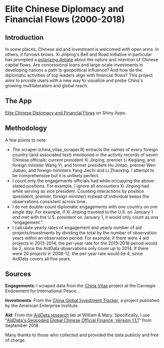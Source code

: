 # Elite Chinese Diplomacy and Financial Flows (2000-2018)

## Introduction

In some places, Chinese aid and investment is welcomed with open arms. In others, it furrows brows. Xi Jinping's Belt and Road Initiative in particular has prompted a [polarizing debate](http://explore.tandfonline.com/page/pgas/1b1r) about the nature and intention of Chinese capital flows. Are concessional loans and large-scale investments in developing nations a path to geopolitical influence? And how do the diplomatic activities of top leaders align with financial flows? This project aims to provide users with a new way to visualize and probe China's growing multilateralism and global reach.

## The App

[Elite Chinese Diplomacy and Financial Flows](https://gbwalker.shinyapps.io/chinese-diplomacy-and-financing/) on Shiny Apps.

## Methodology

A few points to note:

* The scraper (china_vitae_scraper.R) extracts the names of every foreign country (and associated text) mentioned in the activity records of seven Chinese officials: current president Xi Jinping, premier Li Keqiang, and foreign minister Wang Yi, and former president Hu Jintao, premier Wen Jiabao, and foreign ministers Yang Jiechi and Li Zhaoxing. I attempt to be comprehensive but it is unlikely perfect. 
* I count only the engagements officials had while occupying the above-stated positions. For example, I ignore all encounters Xi Jinping had while serving as vice president. Counting interactions by position (president, premier, foreign minister) instead of individual keeps the observations consistent across time.
* I do not double-count diplomatic engagements with one country on one single day. For example, if Xi Jinping traveled to the U.S. on January 1 *and* met with the U.S. president on January 1, it would only count as one "engagement."
* I calculate yearly rates of engagement and yearly number of aid projects/investments by dividing the total by the number of observation years within an observation period. For example, if there were 4 aid projects in 2013-2014, the per-year rate for the 2013-2018 period would be 2, since the AidData observations only cover up to 2014. If there were 20 projects in 2008-12, the per-year rate would be 4, since AidData covers all five years.

## Sources

**Engagements**: I scraped data from the [China Vitae](http://www.chinavitae.com/) project at
the Carnegie Endowment for International Peace.

**Investments**: From the [China Global Investment Tracker](http://www.aei.org/china-global-investment-tracker/), a project
published by the American Enterprise Institute.

**Aid**: From the [AidData research](https://www.aiddata.org/china) lab at William & Mary. Specifically, I use 
"[AidData's Geocoded Global Chinese Official Finance, Version 1.1.1](https://www.aiddata.org/data/geocoded-chinese-global-official-finance-dataset)"
from September 2018.

Many thanks to those who collected and provided the data publicly and free of charge.
